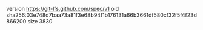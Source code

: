 version https://git-lfs.github.com/spec/v1
oid sha256:03e748d7baa73a81f3e68b94f1b176131a66b3661df580cf32f5f4f23d866200
size 3830
